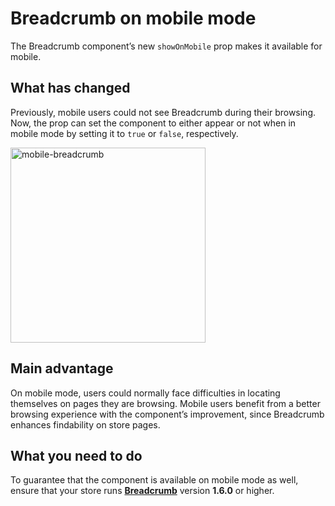# Breadcrumb on mobile mode

The Breadcrumb component’s new `showOnMobile` prop makes it available for mobile.

## What has changed

Previously, mobile users could not see Breadcrumb during their browsing. Now, the prop can set the component to either appear or not when in mobile mode by setting it to `true` or `false`, respectively.

<img width="312" alt="mobile-breadcrumb" src="https://user-images.githubusercontent.com/52087100/63534155-e0865b80-c4e4-11e9-9678-351e8829b36f.png">

## Main advantage

On mobile mode, users could normally face difficulties in locating themselves on pages they are browsing. Mobile users benefit from a better browsing experience with the component’s improvement, since Breadcrumb enhances findability on store pages.

## What you need to do

To guarantee that the component is available on mobile mode as well, ensure that your store runs [**Breadcrumb**](https://github.com/vtex-apps/breadcrumb) version __1.6.0__ or higher.
